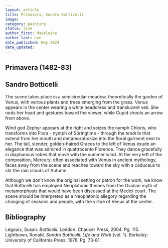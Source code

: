 ```yaml
---
layout: article
title: Primavera, Sandro Botticelli
image:
category: painting
status: live
author_first: Madeleine 
author_last: Lee
date_published: May 2024
date_updated:
---
```


## Primavera (1482-83)
## Sandro Botticelli

The scene takes place in a semicircular meadow, theoretically the garden of Venus, with various plants and trees emerging from the grass. Venus appears in the center wearing a white headdress and translucent veil. She nods her head and gestures toward the viewer, while Cupid shoots an arrow from above. 

Wind god Zephyr appears at the right and seizes the nymph Chloris, who transforms into Flora - nymph of Springtime - through the tendrils that extend from her mouth and metamorphosize into the floral garment next to her. The tall, slender, golden-haired Graces to the left of Venus exude an elegance that was admired in quattrocento Florence. They dance gracefully in diaphanous robes that move with the summer wind. At the very left of the composition, Mercury, often associated with Venus in ancient mythology, faces away from the scene and reaches toward the sky with a caduceus to stir the rain clouds of Autumn.  

Although we don’t know the original setting or patron for the work, we know that Botticelli has employed Neoplatonic themes from the Ovidian myth of metamorphosis that would have been discussed at the Medici court. The scene should be interpreted as a Neoplatonic allegory regarding the changing of seasons and people, with the virtue of Venus at the center.  

## Bibliography 
Legouix, Susan. *Botticelli.* London: Chaucer Press, 2004. Pg. 115. 
Lightbown, Ronald. *Sandro Botticelli: Life and Work* (vol. 1). Berkeley: University of California Press, 1978. Pg. 73-81.

